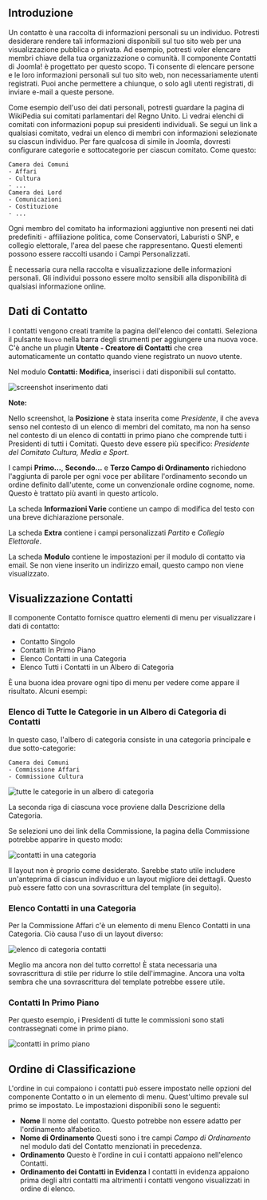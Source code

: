 <!-- Filename: contacts.md / Display title: Contatti -->

## Introduzione

Un contatto è una raccolta di informazioni personali su un individuo. Potresti desiderare rendere tali informazioni disponibili sul tuo sito web per una visualizzazione pubblica o privata. Ad esempio, potresti voler elencare membri chiave della tua organizzazione o comunità. Il componente Contatti di Joomla! è progettato per questo scopo. Ti consente di elencare persone e le loro informazioni personali sul tuo sito web, non necessariamente utenti registrati. Puoi anche permettere a chiunque, o solo agli utenti registrati, di inviare e-mail a queste persone.

Come esempio dell'uso dei dati personali, potresti guardare la pagina di WikiPedia sui comitati parlamentari del Regno Unito. Lì vedrai elenchi di comitati con informazioni popup sui presidenti individuali. Se segui un link a qualsiasi comitato, vedrai un elenco di membri con informazioni selezionate su ciascun individuo. Per fare qualcosa di simile in Joomla, dovresti configurare categorie e sottocategorie per ciascun comitato. Come questo:

```
Camera dei Comuni
- Affari
- Cultura
- ...
Camera dei Lord
- Comunicazioni
- Costituzione
- ...
```
Ogni membro del comitato ha informazioni aggiuntive non presenti nei dati predefiniti - affiliazione politica, come Conservatori, Laburisti o SNP, e collegio elettorale, l'area del paese che rappresentano. Questi elementi possono essere raccolti usando i Campi Personalizzati.

È necessaria cura nella raccolta e visualizzazione delle informazioni personali. Gli individui possono essere molto sensibili alla disponibilità di qualsiasi informazione online.

## Dati di Contatto

I contatti vengono creati tramite la pagina dell'elenco dei contatti. Seleziona il pulsante `Nuovo` nella barra degli strumenti per aggiungere una nuova voce. C'è anche un plugin **Utente - Creatore di Contatti** che crea automaticamente un contatto quando viene registrato un nuovo utente.

Nel modulo **Contatti: Modifica**, inserisci i dati disponibili sul contatto.

![screenshot inserimento dati](../../../en/images/contacts/contact-data-entry.png "Screenshot inserimento dati")

**Note:**

Nello screenshot, la **Posizione** è stata inserita come *Presidente*, il che aveva senso nel contesto di un elenco di membri del comitato, ma non ha senso nel contesto di un elenco di contatti in primo piano che comprende tutti i Presidenti di tutti i Comitati. Questo deve essere più specifico: *Presidente del Comitato Cultura, Media e Sport*.

I campi **Primo...**, **Secondo...** e **Terzo Campo di Ordinamento** richiedono l'aggiunta di parole per ogni voce per abilitare l'ordinamento secondo un ordine definito dall'utente, come un convenzionale ordine cognome, nome. Questo è trattato più avanti in questo articolo.

La scheda **Informazioni Varie** contiene un campo di modifica del testo con una breve dichiarazione personale.

La scheda **Extra** contiene i campi personalizzati *Partito* e *Collegio Elettorale*.

La scheda **Modulo** contiene le impostazioni per il modulo di contatto via email. Se non viene inserito un indirizzo email, questo campo non viene visualizzato.

## Visualizzazione Contatti

Il componente Contatto fornisce quattro elementi di menu per visualizzare i dati di contatto:

* Contatto Singolo
* Contatti In Primo Piano
* Elenco Contatti in una Categoria
* Elenco Tutti i Contatti in un Albero di Categoria

È una buona idea provare ogni tipo di menu per vedere come appare il risultato.
Alcuni esempi:

### Elenco di Tutte le Categorie in un Albero di Categoria di Contatti

In questo caso, l'albero di categoria consiste in una categoria principale e due sotto-categorie:
```
Camera dei Comuni
- Commissione Affari
- Commissione Cultura
```
![tutte le categorie in un albero di categoria](../../../en/images/contacts/contact-all-committees.png "Tutte le Categorie in un Albero di Categoria di Contatti")

La seconda riga di ciascuna voce proviene dalla Descrizione della Categoria.

Se selezioni uno dei link della Commissione, la pagina della Commissione potrebbe apparire in questo modo:

![contatti in una categoria](../../../en/images/contacts/contact-culture-committee.png "Contatti in una Categoria")

Il layout non è proprio come desiderato. Sarebbe stato utile includere
un'anteprima di ciascun individuo e un layout migliore dei dettagli. Questo
può essere fatto con una sovrascrittura del template (in seguito).

### Elenco Contatti in una Categoria

Per la Commissione Affari c'è un elemento di menu Elenco Contatti in una Categoria.
Ciò causa l'uso di un layout diverso:

![elenco di categoria contatti](../../../en/images/contacts/contact-category-list.png "Elenco di Categoria Contatti")

Meglio ma ancora non del tutto corretto! È stata necessaria una sovrascrittura 
di stile per ridurre lo stile dell'immagine. Ancora una volta sembra che una sovrascrittura del template potrebbe essere utile.

### Contatti In Primo Piano

Per questo esempio, i Presidenti di tutte le commissioni sono stati contrassegnati come in primo piano.

![contatti in primo piano](../../../en/images/contacts/contact-featured.png "Contatti In Primo Piano")

## Ordine di Classificazione

L'ordine in cui compaiono i contatti può essere impostato nelle opzioni del componente Contatto o in un elemento di menu. Quest'ultimo prevale sul primo se impostato. Le impostazioni disponibili sono le seguenti:
* **Nome** Il nome del contatto. Questo potrebbe non essere adatto per l'ordinamento alfabetico.
* **Nome di Ordinamento** Questi sono i tre campi *Campo di Ordinamento* nel modulo dati del Contatto menzionati in precedenza.
* **Ordinamento** Questo è l'ordine in cui i contatti appaiono nell'elenco Contatti.
* **Ordinamento dei Contatti in Evidenza** I contatti in evidenza appaiono prima degli altri contatti ma altrimenti i contatti vengono visualizzati in ordine di elenco.

